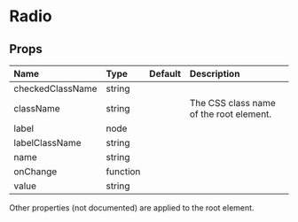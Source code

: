 Radio
=====



Props
-----


| Name | Type | Default | Description |
|:-----|:-----|:-----|:-----|
| checkedClassName | string |  |   |
| className | string |  |  The CSS class name of the root element. |
| label | node |  |   |
| labelClassName | string |  |   |
| name | string |  |   |
| onChange | function |  |   |
| value | string |  |   |

Other properties (not documented) are applied to the root element.
